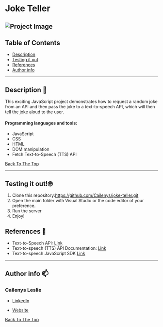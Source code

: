 # Joke Teller
![Project Image](http://cailenysleslie.com/wp-content/uploads/2022/11/robot.gif)
---

## Table of Contents

- [Description](#description)
- [Testing it out](#testing-it-out)
- [References](#references)
- [Author info](#author-info)

---

## Description 📝

This exciting JavaScript project demonstrates how to request a random joke from an API and then pass the joke to a text-to-speech API, which will then tell the joke aloud to the user. 


#### Programming languages and tools:

- JavaScript
- CSS
- HTML
- DOM manipulation
- Fetch Text-to-Speech (TTS) API


[Back To The Top](#Joke-Teller)

---

## Testing it out!🤓

1. Clone this repository:https://github.com/Cailenys/joke-teller.git
2. Open the main folder with Visual Studio or the code editor of your preference.
3. Run the server
4. Enjoy!

## References 📖

- Text-to-Speech API: [Link](https://rapidapi.com/voicerss/api/text-to-speech-1)
- Text-to-speech (TTS) API Documentation: [Link](https://www.voicerss.org/api/)
- Text-to-speech JavaScript SDK [Link](https://www.voicerss.org/sdk/javascript.aspx)


---

## Author info 📫 

### Cailenys Leslie

- [LinkedIn](https://www.linkedin.com/in/cailenysleslie/)

- [Website](https://cailenysleslie.com/)

[Back To The Top](#Joke-Teller)










